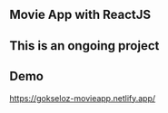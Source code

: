 ## Movie App with ReactJS

## This is an ongoing project

## Demo

https://gokseloz-movieapp.netlify.app/
